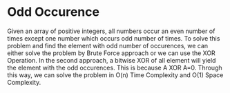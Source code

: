 # Odd Occurence 

Given an array of positive integers, all numbers occur an even number of times except one number which occurs odd number of times. To solve
this problem and find the element with odd number of occurences, we can either solve the problem by Brute Force approach or we can use
the XOR Operation. In the second approach, a bitwise XOR of all element will yield the element with the odd occurences. This is because
A XOR A=0. Through this way, we can solve the problem in O(n) Time Complexity and O(1) Space Complexity.
